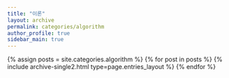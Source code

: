 ```yaml
---
title: "이론"
layout: archive
permalink: categories/algorithm
author_profile: true
sidebar_main: true
---
```


{% assign posts = site.categories.algorithm %}
{% for post in posts %} {% include archive-single2.html type=page.entries_layout %} {% endfor %}